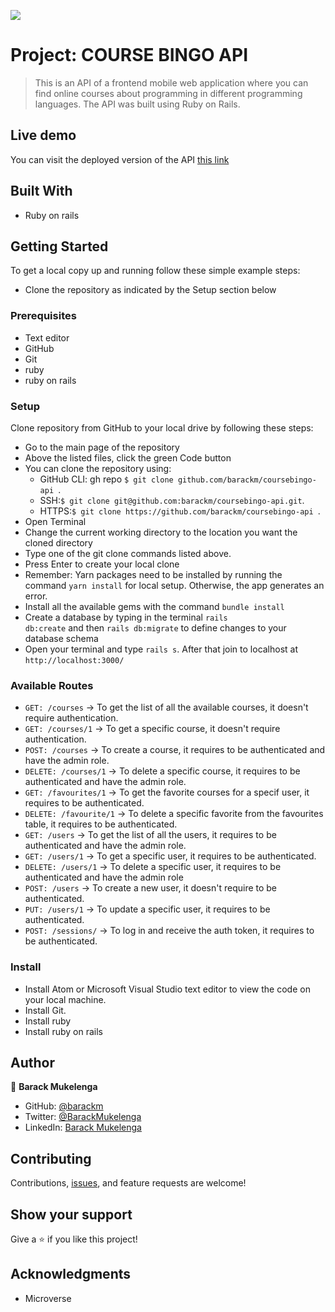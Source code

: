 ![](https://img.shields.io/badge/Microverse-blueviolet)

# Project: COURSE BINGO API

> This is an API of a frontend mobile web application where you can find online courses about programming in different programming languages. The API was built using Ruby on Rails.


## Live demo

You can visit the deployed version of the API [this link](https://github.com/barackm/coursebingo-api)

## Built With

- Ruby on rails

## Getting Started

To get a local copy up and running follow these simple example steps:

- Clone the repository as indicated by the Setup section below

### Prerequisites

- Text editor
- GitHub
- Git
- ruby
- ruby on rails

### Setup

Clone repository from GitHub to your local drive by following these steps:

- Go to the main page of the repository
- Above the listed files, click the green Code button
- You can clone the repository using:
  - GitHub CLI: gh repo `$ git clone github.com/barackm/coursebingo-api `.
  - SSH:`$ git clone git@github.com:barackm/coursebingo-api.git`.
  - HTTPS:`$ git clone https://github.com/barackm/coursebingo-api `.
- Open Terminal
- Change the current working directory to the location you want the cloned directory
- Type one of the git clone commands listed above.
- Press Enter to create your local clone
- Remember: Yarn packages need to be installed by running the command <code>yarn install</code> for local setup. Otherwise, the app generates an error.
- Install all the available gems with the command `bundle install`
- Create a database by typing in the terminal <code>rails db:create</code> and then <code>rails db:migrate</code> to define changes to your database schema
- Open your terminal and type <code>rails s</code>. After that join to localhost at `http://localhost:3000/`

### Available Routes

- `GET: /courses` -> To get the list of all the available courses, it doesn't require authentication.
- `GET: /courses/1` -> To get a specific course, it doesn't require authentication.
- `POST: /courses` -> To create a course, it requires to be authenticated and have the admin role.
- `DELETE: /courses/1` -> To delete a specific course, it requires to be authenticated and have the admin role.
- `GET: /favourites/1` -> To get the favorite courses for a specif user, it requires to be authenticated.
- `DELETE: /favourite/1` -> To delete a specific favorite from the favourites table, it requires to be authenticated.
- `GET: /users` ->  To get the list of all the users, it requires to be authenticated and have the admin role.
- `GET: /users/1` -> To get a specific user, it requires to be authenticated.
- `DELETE: /users/1` -> To delete a specific user, it requires to be authenticated and have the admin role
- `POST: /users` -> To create a new user, it doesn't require to be authenticated.
- `PUT: /users/1` -> To update a specific user, it requires to be authenticated.
- `POST: /sessions/` -> To log in and receive the auth token, it requires to be authenticated.

### Install

- Install Atom or Microsoft Visual Studio text editor to view the code on your local machine.
- Install Git.
- Install ruby
- Install ruby on rails

## Author

👤 **Barack Mukelenga**

- GitHub: [@barackm](https://github.com/barackm)
- Twitter: [@BarackMukelenga](https://twitter.com/BarackMukelenga)
- LinkedIn: [Barack Mukelenga](https://www.linkedin.com/in/baraka-mukelenga/)

## Contributing

Contributions, [issues](https://github.com/barackm/coursebingo-api/issues), and feature requests are welcome!

## Show your support

Give a ⭐️ if you like this project!

## Acknowledgments

- Microverse